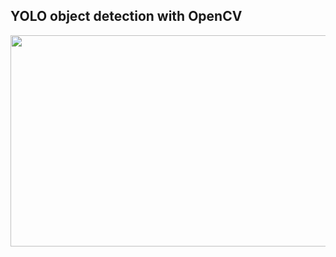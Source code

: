 ## YOLO object detection with OpenCV

<img align='middle' src="../docs/1.gif" width="600" height="338">
